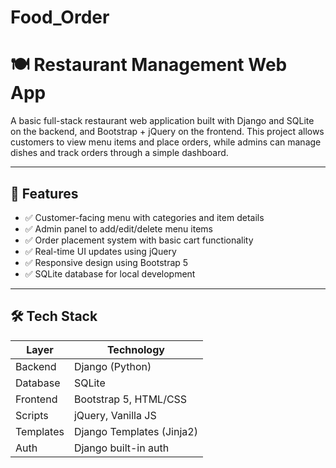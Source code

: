 # Food_Order
# 🍽️ Restaurant Management Web App

A basic full-stack restaurant web application built with Django and SQLite on the backend, and Bootstrap + jQuery on the frontend. This project allows customers to view menu items and place orders, while admins can manage dishes and track orders through a simple dashboard.

---

## 🚀 Features

- ✅ Customer-facing menu with categories and item details
- ✅ Admin panel to add/edit/delete menu items
- ✅ Order placement system with basic cart functionality
- ✅ Real-time UI updates using jQuery
- ✅ Responsive design using Bootstrap 5
- ✅ SQLite database for local development

---

## 🛠️ Tech Stack

| Layer       | Technology              |
|-------------|--------------------------|
| Backend     | Django (Python)          |
| Database    | SQLite                   |
| Frontend    | Bootstrap 5, HTML/CSS    |
| Scripts     | jQuery, Vanilla JS       |
| Templates   | Django Templates (Jinja2)|
| Auth        | Django built-in auth     |

